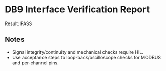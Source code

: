 # DB9 Interface Verification Report

Result: PASS

## Notes
- Signal integrity/continuity and mechanical checks require HIL.
- Use acceptance steps to loop-back/oscilloscope checks for MODBUS and per-channel pins.
